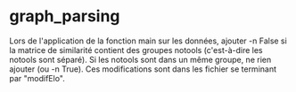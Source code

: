 # graph_parsing

Lors de l'application de la fonction main sur les données, ajouter -n False si la matrice de similarité contient des groupes notools (c'est-à-dire les notools sont séparé). Si les notools sont dans un même groupe, ne rien ajouter (ou -n True). Ces modifications sont dans les fichier se terminant par "modifElo".
